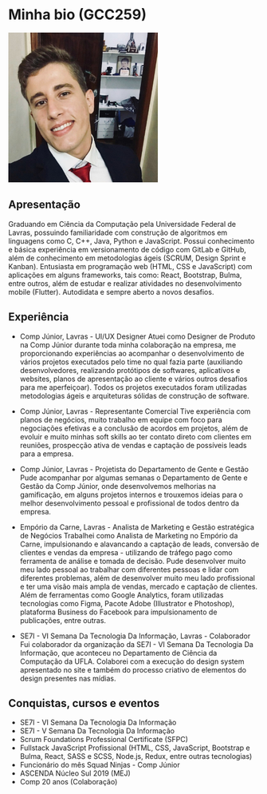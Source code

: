 # Minha bio (GCC259)

<img src="./joao.jpg" height=300px widht=300px>

## Apresentação
Graduando em Ciência da Computação pela Universidade Federal de Lavras, possuindo
familiaridade com construção de algoritmos em linguagens como C, C++, Java, Python e JavaScript.
Possui conhecimento e básica experiência em versionamento de código com GitLab e GitHub, além
de conhecimento em metodologias ágeis (SCRUM, Design Sprint e Kanban). Entusiasta em
programação web (HTML, CSS e JavaScript) com aplicações em alguns frameworks, tais como:
React, Bootstrap, Bulma, entre outros, além de estudar e realizar atividades no desenvolvimento
mobile (Flutter). Autodidata e sempre aberto a novos desafios.

## Experiência
* Comp Júnior, Lavras - UI/UX Designer
Atuei como Designer de Produto na Comp Júnior durante toda minha colaboração na empresa, me
proporcionando experiências ao acompanhar o desenvolvimento de vários projetos executados pelo
time no qual fazia parte (auxiliando desenvolvedores, realizando protótipos de softwares,
aplicativos e websites, planos de apresentação ao cliente e vários outros desafios para me
aperfeiçoar). Todos os projetos executados foram utilizadas metodologias ágeis e arquiteturas
sólidas de construção de software.

* Comp Júnior, Lavras - Representante Comercial
Tive experiência com planos de negócios, muito trabalho em equipe com foco para negociações
efetivas e a conclusão de acordos em projetos, além de evoluir e muito minhas soft skills ao ter
contato direto com clientes em reuniões, prospecção ativa de vendas e captação de possíveis leads
para a empresa.

* Comp Júnior, Lavras - Projetista do Departamento de Gente e Gestão
Pude acompanhar por algumas semanas o Departamento de Gente e Gestão da Comp Júnior, onde
desenvolvemos melhorias na gamificação, em alguns projetos internos e trouxemos ideias para o
melhor desenvolvimento pessoal e profissional de todos dentro da empresa.

* Empório da Carne, Lavras - Analista de Marketing e Gestão estratégica de Negócios
Trabalhei como Analista de Marketing no Empório da Carne, impulsionando e alavancando a
captação de leads, conversão de clientes e vendas da empresa - utilizando de tráfego pago como
ferramenta de análise e tomada de decisão. Pude desenvolver muito meu lado pessoal ao trabalhar
com diferentes pessoas e lidar com diferentes problemas, além de desenvolver muito meu lado
profissional e ter uma visão mais ampla de vendas, mercado e captação de clientes. Além de
ferramentas como Google Analytics, foram utilizadas tecnologias como Figma, Pacote Adobe
(Illustrator e Photoshop), plataforma Business do Facebook para impulsionamento de publicações,
entre outras.

* SE7I - VI Semana Da Tecnologia Da Informação, Lavras - Colaborador
Fui colaborador da organização da SE7I - VI Semana Da Tecnologia Da Informação, que aconteceu
no Departamento de Ciência da Computação da UFLA. Colaborei com a execução do design system
apresentado no site e também do processo criativo de elementos do design presentes nas mídias.

## Conquistas, cursos e eventos
* SE7I - VI Semana Da Tecnologia Da Informação
* SE7I - V Semana Da Tecnologia Da Informação
* Scrum Foundations Professional Certificate (SFPC)
* Fullstack JavaScript Profissional (HTML, CSS, JavaScript, Bootstrap e Bulma, React, SASS e SCSS, Node.js, Redux, entre outras tecnologias)
* Funcionário do mês Squad Ninjas - Comp Júnior
* ASCENDA Núcleo Sul 2019 (MEJ)
* Comp 20 anos (Colaboração)


